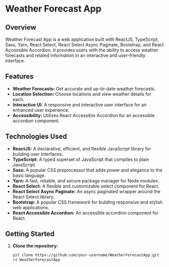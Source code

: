 # Weather Forecast App

## Overview

Weather Forecast App is a web application built with ReactJS, TypeScript, Sass, Yarn, React Select, React Select Async Paginate, Bootstrap, and React Accessible Accordion. It provides users with the ability to access weather forecasts and related information in an interactive and user-friendly interface.

## Features

- **Weather Forecasts:** Get accurate and up-to-date weather forecasts.
- **Location Selection:** Choose locations and view weather details for each.
- **Interactive UI:** A responsive and interactive user interface for an enhanced user experience.
- **Accessibility:** Utilizes React Accessible Accordion for an accessible accordion component.

## Technologies Used

- **ReactJS:** A declarative, efficient, and flexible JavaScript library for building user interfaces.
- **TypeScript:** A typed superset of JavaScript that compiles to plain JavaScript.
- **Sass:** A popular CSS preprocessor that adds power and elegance to the basic language.
- **Yarn:** A fast, reliable, and secure package manager for Node modules.
- **React Select:** A flexible and customizable select component for React.
- **React Select Async Paginate:** An async paginated wrapper around the React Select library.
- **Bootstrap:** A popular CSS framework for building responsive and stylish web applications.
- **React Accessible Accordion:** An accessible accordion component for React.

## Getting Started

1. **Clone the repository:**

   ```bash
   git clone https://github.com/your-username/WeatherForecastApp.git
   cd WeatherForecastApp
